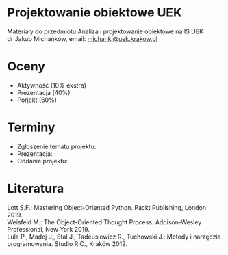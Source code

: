 # Projektowanie obiektowe UEK
Materiały do przedmiotu Analiza i projektowanie obiektowe na IS UEK\
dr Jakub Michańków, email: michankj@uek.krakow.pl

# Oceny
- Aktywność (10% ekstra)
- Prezentacja (40%)
- Porjekt (60%)

# Terminy
- Zgłoszenie tematu projektu:
- Prezentacja:
- Oddanie projektu:

# Literatura
Lott S.F.: Mastering Object-Oriented Python. Packt Publishing, London 2019.\
Weisfeld M.: The Object-Oriented Thought Process. Addison-Wesley Professional, New York 2019.\
Lula P., Madej J., Stal J., Tadeusiewicz R., Tuchowski J.: Metody i narzędzia programowania. Studio R.C., Kraków 2012.
